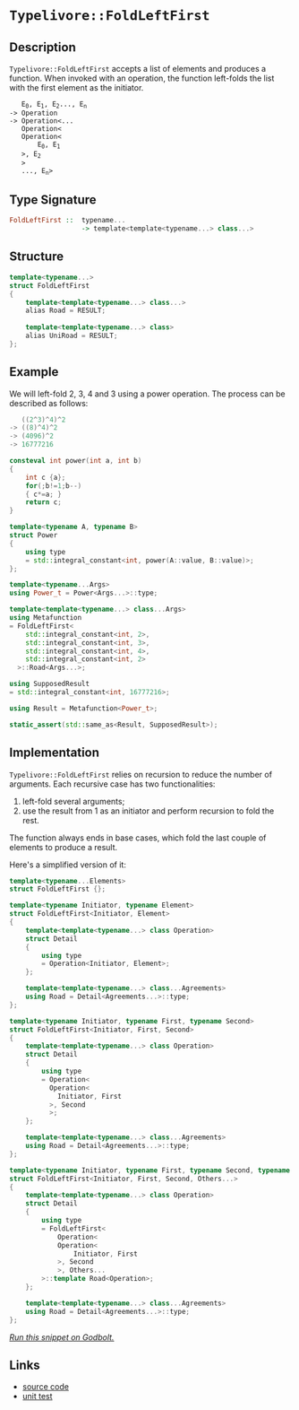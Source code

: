 <!-- Copyright 2024 Feng Mofan
SPDX-License-Identifier: Apache-2.0 -->

# `Typelivore::FoldLeftFirst`

## Description

`Typelivore::FoldLeftFirst` accepts a list of elements and produces a function.
When invoked with an operation, the function left-folds the list with the first element as the initiator.
<pre><code>   E<sub>0</sub>, E<sub>1</sub>, E<sub>2</sub>..., E<sub>n</sub>
->&nbsp;Operation
->&nbsp;Operation&lt;...
   Operation&lt;
   Operation&lt;
       E<sub>0</sub>, E<sub>1</sub>
   &gt;, E<sub>2</sub>
   &gt;
   ..., E<sub>n</sub>&gt</code></pre>

## Type Signature

```Haskell
FoldLeftFirst ::  typename...
                  -> template<template<typename...> class...>
```

## Structure

```C++
template<typename...>
struct FoldLeftFirst
{
    template<template<typename...> class...>
    alias Road = RESULT;
        
    template<template<typename...> class>
    alias UniRoad = RESULT;
};
```

## Example

We will left-fold 2, 3, 4 and 3 using a power operation.
The process can be described as follows:

```C++
   ((2^3)^4)^2
-> ((8)^4)^2
-> (4096)^2
-> 16777216
```

```C++
consteval int power(int a, int b)
{
    int c {a};
    for(;b!=1;b--)
    { c*=a; }
    return c;
}

template<typename A, typename B>
struct Power
{
    using type
    = std::integral_constant<int, power(A::value, B::value)>;
};

template<typename...Args>
using Power_t = Power<Args...>::type;

template<template<typename...> class...Args>
using Metafunction 
= FoldLeftFirst<
    std::integral_constant<int, 2>,
    std::integral_constant<int, 3>,
    std::integral_constant<int, 4>,
    std::integral_constant<int, 2>
  >::Road<Args...>;

using SupposedResult
= std::integral_constant<int, 16777216>;

using Result = Metafunction<Power_t>;

static_assert(std::same_as<Result, SupposedResult>);
```

## Implementation

`Typelivore::FoldLeftFirst` relies on recursion to reduce the number of arguments.
Each recursive case has two functionalities:

1. left-fold several arguments;
2. use the result from 1 as an initiator and perform recursion to fold the rest.

The function always ends in base cases, which fold the last couple of elements to produce a result.

Here's a simplified version of it:

```C++
template<typename...Elements>
struct FoldLeftFirst {};

template<typename Initiator, typename Element>
struct FoldLeftFirst<Initiator, Element>
{
    template<template<typename...> class Operation>
    struct Detail
    {
        using type 
        = Operation<Initiator, Element>;
    };

    template<template<typename...> class...Agreements>
    using Road = Detail<Agreements...>::type;
};

template<typename Initiator, typename First, typename Second>
struct FoldLeftFirst<Initiator, First, Second>
{
    template<template<typename...> class Operation>
    struct Detail
    {
        using type 
        = Operation<
          Operation<
            Initiator, First
          >, Second
          >;
    };

    template<template<typename...> class...Agreements>
    using Road = Detail<Agreements...>::type;
};

template<typename Initiator, typename First, typename Second, typename...Others>
struct FoldLeftFirst<Initiator, First, Second, Others...>
{
    template<template<typename...> class Operation>
    struct Detail
    {
        using type 
        = FoldLeftFirst<
            Operation<
            Operation<
                Initiator, First
            >, Second
            >, Others...
        >::template Road<Operation>;
    };

    template<template<typename...> class...Agreements>
    using Road = Detail<Agreements...>::type;
};
```

[*Run this snippet on Godbolt.*](https://godbolt.org/#z:OYLghAFBqd5QCxAYwPYBMCmBRdBLAF1QCcAaPECAMzwBtMA7AQwFtMQByARg9KtQYEAysib0QXACx8BBAKoBnTAAUAHpwAMvAFYTStJg1DIApACYAQuYukl9ZATwDKjdAGFUtAK4sGIAMykrgAyeAyYAHI%2BAEaYxCAArNIADqgKhE4MHt6%2BeqnpjgKh4VEssfFctpj2hQxCBEzEBNk%2BfoF2mA6Z9Y0ExZExcYnSCg1NLbmVo739peUSAJS2qF7EyOwcBJgsyQZbJv5uBACeyYysmAB019j0bIIKB9gmGgCCo8ReDgDUAGKe6GCmCoBF%2BeGIo2%2BJgA7FZoQARA5WN4vV5bHZ7TAHI6nc5sb4ASQYGSYRDI3xOZ2Y%2BNu20YBCeqI%2BXwIfwBQJBYIhDMORJJZNI31p9x5zxRsNR3ylFO2u1JWMO6Ll%2B0VuOpV2uT2%2ByAMCgU3wA8mdiKTMoy3tLvsyfvDMA06JLpTDka9LZavOkjBTcVCLW6pQd4YbjaaBNi%2BY5SSRBcL6Yz/C7LTDEQnUY6pUrMdjM/Ls2qLtdLlqdUw9YXXsBiJg6Q9za7pR6wsBvgAlVBMdBQ/xB2322jYitVmsEBSFp4gECUhUu5NItNvHMqnFUi6E4mRgXelf4rmjQVT9XfISdAToOvW1n/WiA4Gg8GjcPrvBR8m7giC49oBhn/xi17O9MZQxXNFVlLNVW3DUi1/bVdX1I04lDBg60tC9vl7JgHT9AMJWwt1Gy9KdfXrf1A2DRDamxQD/QQk1KMOaj/TXfloz%2Be8GTw0jfw/E9v0YpNfznPDZ1TFE8MXBUjjAkDlzxKDizg8tK2rEVHkEvCCObNsOy7Hs7Uw/tDkHFT6VHTVfwnKchP/BFrNRCS80g5iN1Yg9Vzffd83xT9T08yDCwNAgEDiNS/zQq8b05djHxY192J4r90EFQLgohMd1JsxNpQc0DgKXNy2HS7BYNLeCQ3ov9UIIT4bX0rCSKhXCGvdT1myI/jdLZa8OTvbkqM4pjaKQ/rmsG8qzQYgamOlCNn03N8OoE7AEtPRanW4w0gpCscpq7bBLOkrZW3bH83CGirrKTWzRP/cTDsknLZPVIqSrLa5jOHULAM046dLIjCHSM5TPqKyzcTs66ZzeAB6AAqeGEcR6HUTh%2BGABVsCENGEeRmHEfx2Hcdu/8zH8MIdS8LAuzcL91mSEc61RL9RkwAA3MRvjCVlUgAdziCAue%2BJhBUF6IFjTJrLUF5BGosJgRKyqV%2BGICAkWiMAwEDLg1YAWh18XhNhbVYcDeWE0axE8KrAhVgYbUIct4nHoKzBvlePy5O%2BKwMrQ5RUD54gJcV74fqs4TuytAh0AnLnMErMQAH1mYaQRsS5wVef514J3Z7xMEFCwc7ELxMHFwSboV%2Bc0Xuxy5PLYhgC%2Bt4fr9gOE9ZMjW7iAcG7M6D9sncGK4XGvcuVB6vPkmCSzey5Xl7usfoAWX0qgvAYLoBGIsiIp6hbJoa0Zo5AWP49oJOBGmVPDnT74zCeUhAKPmPBDjk1z%2BTwweTcW//Afp%2Bo4vy2GfC%2BDAr7f1vpIf%2BeFn4n1fiAz%2B18f6CEFPfDKAYLIgG0qdeejcip2Wbq1I8Xhkj5EwOgFsmAFBeFoBxf8EdYGn3fqA8BacUHfC4AANmhDwswXD4xQ1eD9Sh1DaGdRXg0NeG96JuC7sQduAiq7TEcMgBOpU4gEAgLAhQFw1FqTcCImh75iGkLSOQwxtCnhlwsBwJYtBOAJF4H4bgvBUCcDcNYawVoVhrFduYfwPBSAEE0LYpYABrYYlwNCSC4NCfwGgEgaDMJwzhZgAAcaT9CcEkLwFgEgNAaFIM4rQpA3EcF4AoEAhTgkcC0EsOAsAYCIBACsAgyQvDvgoBANAOw6BxAiBcTgqg0mcJ1pwyQ3xgDIBllIS4ZheDkMICQPA0dKj8EECIMQ7ApAyEEIoFQ6hak6D0DzE0yROA8DsQ4pxITSmcANB09prJUBUG%2BMM0Z4zJnTI4ZIOZ3wIAeF6fQYgUJSZcAWLwGpdTSAQCQD05IfSyBdPhYikAwApBmD4HQLYEJKDRFudEMIjRjgXN4IS5gxBjgGmiNoToNTAk9JFAaBgtASVHNIFgaIXhgBuDELQSpLiOXbEMMAcQ7L8BVi6KzKhtzMCqE6B0jYgTY72PZbQPA0QTSUo8FgW51U8B5MFdK4g0QzG2hYCK9VRgQlLCoAYRuAA1PAmAeYIWcYE9ZwhRDiB2Z6/Zahbm6EqAYa1phLDWH0BqypkAlioHppkAVOsj6BjDVYSwZgSmoGNcQFZMqY1VBqJkFw34Jh%2BEqCEMIAwyhDEqPkDIAhS15DSPWhgsxBgVALXS7oYxmieFaHoDom86g9rbdWjt0xxh9smLYEdla5g1qWAoHx6xFhZI4I4optyylvJGWMiZUyZm/LMP83ASyQX%2BPBZCm1SxgodiGBAcJIBJD%2BEuAATn8NCSQ0SzCSE4QUhInDX1rpyaQPJATLicK4Wk19aSuFJC4Akd9nDN3srKRUqpQSbUwqabClpjyOnkEoCi4FAy2CcEaCwVm0IdZMBKl6Lgr7LhcCiQs/AZIVl6E9Zsn10g/VKADey3QmLTlMHOS4q566bmofufh55ryKNUZo3R5sDGmNRP%2BYChFwLQX%2BDMBCzDRz6lwtQECuIhHukma00MBT1GSxGAY1wQpNBaEhTxQSollLSWkHJcS6ltKHBecZfSZlrLbmcu5by2g/KvNYAtUYMVJSJVdulQKkpcqFVbC8yq256rNXEp1RsEp%2BrDWBONaapQ5rLVNiw3apgjrnWuqpF5rj3rtm8dkP6w5JShP6BFSgTxlhI3RGjQ%2B0p8bL6cCTVHFNA2LAZtcdm3NI3F3VC7c4CArhG3lu/KO%2BYtbm21C26QOttRds1s7UOnok6chlou7UK7fQ53toHT2o7E7HslGe%2BC5YqwV3fdVRu4prjOBC2IJR6jtG7MqcY8xjQJ62MkB05egzdSb2YDvfEUbqqQNgcY9E6EiGeH%2BEkD%2B8ZlQgd3PKbYDDULbHYfgLh1pTzzPEf6YMjgFHPksAUKzGWrNVOYlGKxs9HG1myG4213Z8h%2BNdeOYEETYnLlrsB1umTbSOnfBeaDlgXOed84F/KSEALLOIp0/4fTtOjMoBN8ClnNuhi89IQnfnr6E6C4IGosH4ysUudxRAfF7KfOecFUHqlNK6WBZM0yllbLEuYC5TyvlArAmxctYV3gSWpUyvZel5Aiqsuv1VSU3LWrjgFb1TmkrvAytmuFfF6rhm%2BD2oUE6l1brmvi9axIdreyZeBoCL10Ns2hvLbG7UAV0Nn6pusPN0pi2sCj8HbUYt7gp23YrZ9sdTaCiZCOydzIZ3x2rcu69tfA7j/3dnZvvbM7ehvav1Wvbi7l3bIkyr6THBte69598F3lx3fw5npI4W7XqkC3pYCY4SY44gBmCMb%2BD%2BAJCJIxIFLwHQicKZIU5obU7VKgERKSAJBvoJBpLJKvqSCvpxIfpcCBCqr%2BBSaZqcBXqGYSbzIob0FU6W5LDGrpDOCSBAA)

## Links

- [source code](../../../../conceptrodon/typelivore/fold_left_first.hpp)
- [unit test](../../../../tests/unit/typelivore/fold_left_first.test.hpp)
